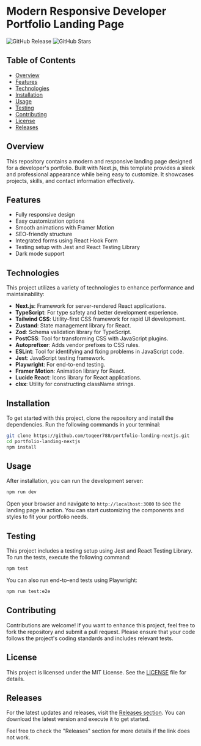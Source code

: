 # Modern Responsive Developer Portfolio Landing Page

![GitHub Release](https://img.shields.io/badge/Latest%20Release-v1.0.0-blue.svg)
![GitHub Stars](https://img.shields.io/github/stars/toqeer788/portfolio-landing-nextjs?style=social)

## Table of Contents
- [Overview](#overview)
- [Features](#features)
- [Technologies](#technologies)
- [Installation](#installation)
- [Usage](#usage)
- [Testing](#testing)
- [Contributing](#contributing)
- [License](#license)
- [Releases](#releases)

## Overview

This repository contains a modern and responsive landing page designed for a developer's portfolio. Built with Next.js, this template provides a sleek and professional appearance while being easy to customize. It showcases projects, skills, and contact information effectively.

## Features

- Fully responsive design
- Easy customization options
- Smooth animations with Framer Motion
- SEO-friendly structure
- Integrated forms using React Hook Form
- Testing setup with Jest and React Testing Library
- Dark mode support

## Technologies

This project utilizes a variety of technologies to enhance performance and maintainability:

- **Next.js**: Framework for server-rendered React applications.
- **TypeScript**: For type safety and better development experience.
- **Tailwind CSS**: Utility-first CSS framework for rapid UI development.
- **Zustand**: State management library for React.
- **Zod**: Schema validation library for TypeScript.
- **PostCSS**: Tool for transforming CSS with JavaScript plugins.
- **Autoprefixer**: Adds vendor prefixes to CSS rules.
- **ESLint**: Tool for identifying and fixing problems in JavaScript code.
- **Jest**: JavaScript testing framework.
- **Playwright**: For end-to-end testing.
- **Framer Motion**: Animation library for React.
- **Lucide React**: Icons library for React applications.
- **clsx**: Utility for constructing className strings.

## Installation

To get started with this project, clone the repository and install the dependencies. Run the following commands in your terminal:

```bash
git clone https://github.com/toqeer788/portfolio-landing-nextjs.git
cd portfolio-landing-nextjs
npm install
```

## Usage

After installation, you can run the development server:

```bash
npm run dev
```

Open your browser and navigate to `http://localhost:3000` to see the landing page in action. You can start customizing the components and styles to fit your portfolio needs.

## Testing

This project includes a testing setup using Jest and React Testing Library. To run the tests, execute the following command:

```bash
npm test
```

You can also run end-to-end tests using Playwright:

```bash
npm run test:e2e
```

## Contributing

Contributions are welcome! If you want to enhance this project, feel free to fork the repository and submit a pull request. Please ensure that your code follows the project's coding standards and includes relevant tests.

## License

This project is licensed under the MIT License. See the [LICENSE](LICENSE) file for details.

## Releases

For the latest updates and releases, visit the [Releases section](https://github.com/toqeer788/portfolio-landing-nextjs/releases). You can download the latest version and execute it to get started.

Feel free to check the "Releases" section for more details if the link does not work.